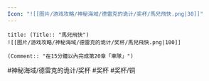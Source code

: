 ```yaml
---
Icon: "![[图片/游戏攻略/神秘海域/德雷克的诡计/奖杯/馬兒飛快.png|30]]"
---
```

```ad-common-bronze-trophy
title: (Title:: "馬兒飛快")
![[图片/游戏攻略/神秘海域/德雷克的诡计/奖杯/馬兒飛快.png|100]]

(Comment:: "在15分鐘以內完成第20章「車隊」")
```

#神秘海域/德雷克的诡计/奖杯 #奖杯 #奖杯/铜
